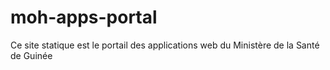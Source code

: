 # moh-apps-portal
Ce site statique est le portail des applications web du Ministère de la Santé de Guinée
